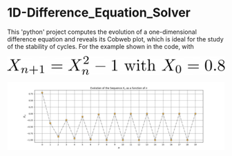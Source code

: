 # 1D-Difference_Equation_Solver
This 'python' project computes the evolution of a one-dimensional difference equation and reveals its Cobweb plot, which is ideal for the study of the stability of cycles. For the example shown in the code, with

![](./Example_Eq.png)

![](./Sample_Sequence.png)

